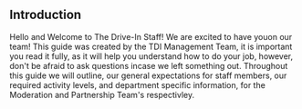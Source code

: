 ## Introduction

Hello and Welcome to The Drive-In Staff! We are excited to have youon our team! This guide was created by the TDI Management Team, it is important you read it fully, as it will help you understand how to do your job, however, don't be afraid to ask questions incase we left something out. Throughout this guide we will outline, our general expectations for staff members, our required activity levels, and department specific information, for the Moderation and Partnership Team's respectivley.
<!--stackedit_data:
eyJoaXN0b3J5IjpbMTE5ODg1OTY2MywtMTA1MDk5MzY1OCwtMj
A4ODc0NjYxMl19
-->